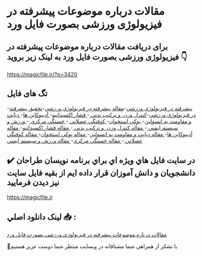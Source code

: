 # مقالات درباره موضوعات پیشرفته در فیزیولوژی ورزشی بصورت فایل ورد

## برای دریافت مقالات درباره موضوعات پیشرفته در فیزیولوژی ورزشی بصورت فایل ورد به لینک زیر بروید 👇

https://magicfile.ir/?p=3420

## تگ های فایل

-[پيشرفته در فيزيولوژي ورزشي](https://magicfile.ir/product/%d9%85%d9%82%d8%a7%d9%84%d8%a7%d8%aa-%d8%af%d8%b1%d8%a8%d8%a7%d8%b1%d9%87-%d9%85%d9%88%d8%b6%d9%88%d8%b9%d8%a7%d8%aa-%d9%be%d9%8a%d8%b4%d8%b1%d9%81%d8%aa%d9%87-%d8%af%d8%b1-%d9%81%d9%8a%d8%b2%d9%8a%d9%88%d9%84%d9%88%da%98%d9%8a-%d9%88%d8%b1%d8%b2%d8%b4%d9%8a/)-[مقاله پيشرفته در فيزيولوژي ورزشي](https://magicfile.ir/product/%d9%85%d9%82%d8%a7%d9%84%d8%a7%d8%aa-%d8%af%d8%b1%d8%a8%d8%a7%d8%b1%d9%87-%d9%85%d9%88%d8%b6%d9%88%d8%b9%d8%a7%d8%aa-%d9%be%d9%8a%d8%b4%d8%b1%d9%81%d8%aa%d9%87-%d8%af%d8%b1-%d9%81%d9%8a%d8%b2%d9%8a%d9%88%d9%84%d9%88%da%98%d9%8a-%d9%88%d8%b1%d8%b2%d8%b4%d9%8a/)-[تحقیق پيشرفته در فيزيولوژي ورزشي](https://magicfile.ir/product/%d9%85%d9%82%d8%a7%d9%84%d8%a7%d8%aa-%d8%af%d8%b1%d8%a8%d8%a7%d8%b1%d9%87-%d9%85%d9%88%d8%b6%d9%88%d8%b9%d8%a7%d8%aa-%d9%be%d9%8a%d8%b4%d8%b1%d9%81%d8%aa%d9%87-%d8%af%d8%b1-%d9%81%d9%8a%d8%b2%d9%8a%d9%88%d9%84%d9%88%da%98%d9%8a-%d9%88%d8%b1%d8%b2%d8%b4%d9%8a/)-[کنترل وزن  و ترکيب بدني ](https://magicfile.ir/product/%d9%85%d9%82%d8%a7%d9%84%d8%a7%d8%aa-%d8%af%d8%b1%d8%a8%d8%a7%d8%b1%d9%87-%d9%85%d9%88%d8%b6%d9%88%d8%b9%d8%a7%d8%aa-%d9%be%d9%8a%d8%b4%d8%b1%d9%81%d8%aa%d9%87-%d8%af%d8%b1-%d9%81%d9%8a%d8%b2%d9%8a%d9%88%d9%84%d9%88%da%98%d9%8a-%d9%88%d8%b1%d8%b2%d8%b4%d9%8a/)-[ فشار اکسيداتيو](https://magicfile.ir/product/%d9%85%d9%82%d8%a7%d9%84%d8%a7%d8%aa-%d8%af%d8%b1%d8%a8%d8%a7%d8%b1%d9%87-%d9%85%d9%88%d8%b6%d9%88%d8%b9%d8%a7%d8%aa-%d9%be%d9%8a%d8%b4%d8%b1%d9%81%d8%aa%d9%87-%d8%af%d8%b1-%d9%81%d9%8a%d8%b2%d9%8a%d9%88%d9%84%d9%88%da%98%d9%8a-%d9%88%d8%b1%d8%b2%d8%b4%d9%8a/)-[ آديپوکاين ها](https://magicfile.ir/product/%d9%85%d9%82%d8%a7%d9%84%d8%a7%d8%aa-%d8%af%d8%b1%d8%a8%d8%a7%d8%b1%d9%87-%d9%85%d9%88%d8%b6%d9%88%d8%b9%d8%a7%d8%aa-%d9%be%d9%8a%d8%b4%d8%b1%d9%81%d8%aa%d9%87-%d8%af%d8%b1-%d9%81%d9%8a%d8%b2%d9%8a%d9%88%d9%84%d9%88%da%98%d9%8a-%d9%88%d8%b1%d8%b2%d8%b4%d9%8a/)-[ ديابت و مقاومت به انسولين](https://magicfile.ir/product/%d9%85%d9%82%d8%a7%d9%84%d8%a7%d8%aa-%d8%af%d8%b1%d8%a8%d8%a7%d8%b1%d9%87-%d9%85%d9%88%d8%b6%d9%88%d8%b9%d8%a7%d8%aa-%d9%be%d9%8a%d8%b4%d8%b1%d9%81%d8%aa%d9%87-%d8%af%d8%b1-%d9%81%d9%8a%d8%b2%d9%8a%d9%88%d9%84%d9%88%da%98%d9%8a-%d9%88%d8%b1%d8%b2%d8%b4%d9%8a/)-[ پوکي استخوان](https://magicfile.ir/product/%d9%85%d9%82%d8%a7%d9%84%d8%a7%d8%aa-%d8%af%d8%b1%d8%a8%d8%a7%d8%b1%d9%87-%d9%85%d9%88%d8%b6%d9%88%d8%b9%d8%a7%d8%aa-%d9%be%d9%8a%d8%b4%d8%b1%d9%81%d8%aa%d9%87-%d8%af%d8%b1-%d9%81%d9%8a%d8%b2%d9%8a%d9%88%d9%84%d9%88%da%98%d9%8a-%d9%88%d8%b1%d8%b2%d8%b4%d9%8a/)-[ کوفتگي عضلاني ](https://magicfile.ir/product/%d9%85%d9%82%d8%a7%d9%84%d8%a7%d8%aa-%d8%af%d8%b1%d8%a8%d8%a7%d8%b1%d9%87-%d9%85%d9%88%d8%b6%d9%88%d8%b9%d8%a7%d8%aa-%d9%be%d9%8a%d8%b4%d8%b1%d9%81%d8%aa%d9%87-%d8%af%d8%b1-%d9%81%d9%8a%d8%b2%d9%8a%d9%88%d9%84%d9%88%da%98%d9%8a-%d9%88%d8%b1%d8%b2%d8%b4%d9%8a/)-[ خستگي مرکزي ](https://magicfile.ir/product/%d9%85%d9%82%d8%a7%d9%84%d8%a7%d8%aa-%d8%af%d8%b1%d8%a8%d8%a7%d8%b1%d9%87-%d9%85%d9%88%d8%b6%d9%88%d8%b9%d8%a7%d8%aa-%d9%be%d9%8a%d8%b4%d8%b1%d9%81%d8%aa%d9%87-%d8%af%d8%b1-%d9%81%d9%8a%d8%b2%d9%8a%d9%88%d9%84%d9%88%da%98%d9%8a-%d9%88%d8%b1%d8%b2%d8%b4%d9%8a/)-[ ورزش و سيستم ايمني ](https://magicfile.ir/product/%d9%85%d9%82%d8%a7%d9%84%d8%a7%d8%aa-%d8%af%d8%b1%d8%a8%d8%a7%d8%b1%d9%87-%d9%85%d9%88%d8%b6%d9%88%d8%b9%d8%a7%d8%aa-%d9%be%d9%8a%d8%b4%d8%b1%d9%81%d8%aa%d9%87-%d8%af%d8%b1-%d9%81%d9%8a%d8%b2%d9%8a%d9%88%d9%84%d9%88%da%98%d9%8a-%d9%88%d8%b1%d8%b2%d8%b4%d9%8a/)-[ مقاله کنترل وزن  و ترکيب بدني ](https://magicfile.ir/product/%d9%85%d9%82%d8%a7%d9%84%d8%a7%d8%aa-%d8%af%d8%b1%d8%a8%d8%a7%d8%b1%d9%87-%d9%85%d9%88%d8%b6%d9%88%d8%b9%d8%a7%d8%aa-%d9%be%d9%8a%d8%b4%d8%b1%d9%81%d8%aa%d9%87-%d8%af%d8%b1-%d9%81%d9%8a%d8%b2%d9%8a%d9%88%d9%84%d9%88%da%98%d9%8a-%d9%88%d8%b1%d8%b2%d8%b4%d9%8a/)-[ مقاله فشار اکسيداتيو](https://magicfile.ir/product/%d9%85%d9%82%d8%a7%d9%84%d8%a7%d8%aa-%d8%af%d8%b1%d8%a8%d8%a7%d8%b1%d9%87-%d9%85%d9%88%d8%b6%d9%88%d8%b9%d8%a7%d8%aa-%d9%be%d9%8a%d8%b4%d8%b1%d9%81%d8%aa%d9%87-%d8%af%d8%b1-%d9%81%d9%8a%d8%b2%d9%8a%d9%88%d9%84%d9%88%da%98%d9%8a-%d9%88%d8%b1%d8%b2%d8%b4%d9%8a/)-[ مقاله آديپوکاين ها](https://magicfile.ir/product/%d9%85%d9%82%d8%a7%d9%84%d8%a7%d8%aa-%d8%af%d8%b1%d8%a8%d8%a7%d8%b1%d9%87-%d9%85%d9%88%d8%b6%d9%88%d8%b9%d8%a7%d8%aa-%d9%be%d9%8a%d8%b4%d8%b1%d9%81%d8%aa%d9%87-%d8%af%d8%b1-%d9%81%d9%8a%d8%b2%d9%8a%d9%88%d9%84%d9%88%da%98%d9%8a-%d9%88%d8%b1%d8%b2%d8%b4%d9%8a/)-[ مقاله ديابت و مقاومت به انسولين](https://magicfile.ir/product/%d9%85%d9%82%d8%a7%d9%84%d8%a7%d8%aa-%d8%af%d8%b1%d8%a8%d8%a7%d8%b1%d9%87-%d9%85%d9%88%d8%b6%d9%88%d8%b9%d8%a7%d8%aa-%d9%be%d9%8a%d8%b4%d8%b1%d9%81%d8%aa%d9%87-%d8%af%d8%b1-%d9%81%d9%8a%d8%b2%d9%8a%d9%88%d9%84%d9%88%da%98%d9%8a-%d9%88%d8%b1%d8%b2%d8%b4%d9%8a/)-[ مقاله پوکي استخوان](https://magicfile.ir/product/%d9%85%d9%82%d8%a7%d9%84%d8%a7%d8%aa-%d8%af%d8%b1%d8%a8%d8%a7%d8%b1%d9%87-%d9%85%d9%88%d8%b6%d9%88%d8%b9%d8%a7%d8%aa-%d9%be%d9%8a%d8%b4%d8%b1%d9%81%d8%aa%d9%87-%d8%af%d8%b1-%d9%81%d9%8a%d8%b2%d9%8a%d9%88%d9%84%d9%88%da%98%d9%8a-%d9%88%d8%b1%d8%b2%d8%b4%d9%8a/)-[ مقاله کوفتگي عضلاني ](https://magicfile.ir/product/%d9%85%d9%82%d8%a7%d9%84%d8%a7%d8%aa-%d8%af%d8%b1%d8%a8%d8%a7%d8%b1%d9%87-%d9%85%d9%88%d8%b6%d9%88%d8%b9%d8%a7%d8%aa-%d9%be%d9%8a%d8%b4%d8%b1%d9%81%d8%aa%d9%87-%d8%af%d8%b1-%d9%81%d9%8a%d8%b2%d9%8a%d9%88%d9%84%d9%88%da%98%d9%8a-%d9%88%d8%b1%d8%b2%d8%b4%d9%8a/)-[ مقاله خستگي مرکزي](https://magicfile.ir/product/%d9%85%d9%82%d8%a7%d9%84%d8%a7%d8%aa-%d8%af%d8%b1%d8%a8%d8%a7%d8%b1%d9%87-%d9%85%d9%88%d8%b6%d9%88%d8%b9%d8%a7%d8%aa-%d9%be%d9%8a%d8%b4%d8%b1%d9%81%d8%aa%d9%87-%d8%af%d8%b1-%d9%81%d9%8a%d8%b2%d9%8a%d9%88%d9%84%d9%88%da%98%d9%8a-%d9%88%d8%b1%d8%b2%d8%b4%d9%8a/)-[ مقاله ورزش و سيستم ايمني ](https://magicfile.ir/product/%d9%85%d9%82%d8%a7%d9%84%d8%a7%d8%aa-%d8%af%d8%b1%d8%a8%d8%a7%d8%b1%d9%87-%d9%85%d9%88%d8%b6%d9%88%d8%b9%d8%a7%d8%aa-%d9%be%d9%8a%d8%b4%d8%b1%d9%81%d8%aa%d9%87-%d8%af%d8%b1-%d9%81%d9%8a%d8%b2%d9%8a%d9%88%d9%84%d9%88%da%98%d9%8a-%d9%88%d8%b1%d8%b2%d8%b4%d9%8a/)

## ✔️ در سايت فايل هاي ويژه اي براي برنامه نويسان طراحان دانشجويان و دانش آموزان قرار داده ايم از بقيه فايل سايت نيز ديدن فرماييد

https://magicfile.ir


## لينک دانلود اصلي 📥 :

[مقالات درباره موضوعات پیشرفته در فیزیولوژی ورزشی بصورت فایل ورد](https://magicfile.ir/product/%d9%85%d9%82%d8%a7%d9%84%d8%a7%d8%aa-%d8%af%d8%b1%d8%a8%d8%a7%d8%b1%d9%87-%d9%85%d9%88%d8%b6%d9%88%d8%b9%d8%a7%d8%aa-%d9%be%d9%8a%d8%b4%d8%b1%d9%81%d8%aa%d9%87-%d8%af%d8%b1-%d9%81%d9%8a%d8%b2%d9%8a%d9%88%d9%84%d9%88%da%98%d9%8a-%d9%88%d8%b1%d8%b2%d8%b4%d9%8a/) 


🙏با تشکر از همراهي شما مشتاقانه در وبسایت منتظر شما دوست عزیز هستیم

